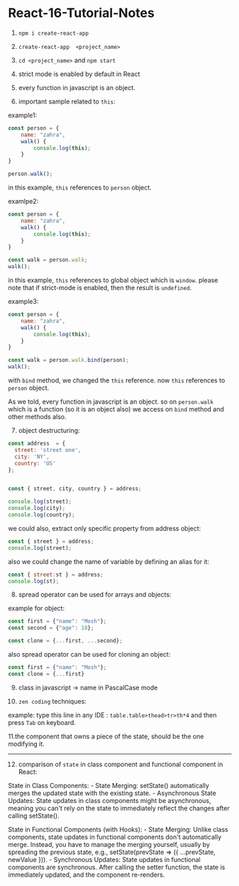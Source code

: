 # React-16-Tutorial-Notes



1. `npm i create-react-app`
2. `create-react-app  <project_name>`
3. `cd <project_name>`  and  `npm start`
4. strict mode is enabled by default in React
5. every function in javascript is an object.


6. important sample related to `this`:

example1:
```javascript
const person = {
    name: "zahra",
    walk() {
        console.log(this);
    }
}

person.walk();
```

in this example, `this` references to `person` object.


examlpe2:

```javascript
const person = {
    name: "zahra",
    walk() {
        console.log(this);
    }
}

const walk = person.walk;
walk();
```

in this example, `this` references to global object which is `window`.  please note that if strict-mode is enabled, then the result is `undefined`.

example3:

```javascript
const person = {
    name: "zahra",
    walk() {
        console.log(this);
    }
}

const walk = person.walk.bind(person);
walk();
```

with `bind` method, we changed the `this` reference. now `this` references to `person` object.

As we told, every function in javascript is an object. so on `person.walk` which is a function (so it is an object also) we access on `bind` method and other methods also.



7. object destructuring:

``` javascript
const address  = {
  street: 'street one',
  city: 'NY',
  country: 'US'  
};


const { street, city, country } = address;

console.log(street);
console.log(city);
console.log(country);
```


we could also, extract only specific property from address object:

```javascript
const { street } = address;
console.log(street);
```

also we could change the name of variable by defining an alias for it:

```javascript
const { street:st } = address;
console.log(st);
```


8. spread operator can be used for arrays and objects:


example for object:
```javascript
const first = {"name": "Mosh"};
const second = {"age": 18};

const clone = {...first, ...second};
```

also spread operator can be used for cloning an object:

```javascript
const first = {"name": "Mosh"};
const clone = {...first}
```


9. class in javascript -> name in PascalCase mode

10. `zen coding` techniques:

example: type this line in any IDE : `table.table>thead>tr>th*4` and then press `Tab` on keyboard.

11.the component that owns a piece of the state, should be the one modifying it.


----------------------------------------------------

12. comparison of `state` in class component and functional component in React:

State in Class Components:
    - State Merging: setState() automatically merges the updated state with the existing state.
    - Asynchronous State Updates: State updates in class components might be asynchronous, meaning you can't rely on the state to immediately reflect the changes after calling setState().

State in Functional Components (with Hooks):
    - State Merging: Unlike class components, state updates in functional components don't automatically merge. Instead, you have to manage the merging yourself, usually by spreading the previous state, e.g., setState(prevState => ({ ...prevState, newValue })).
    - Synchronous Updates: State updates in functional components are synchronous. After calling the setter function, the state is immediately updated, and the component re-renders.




   



